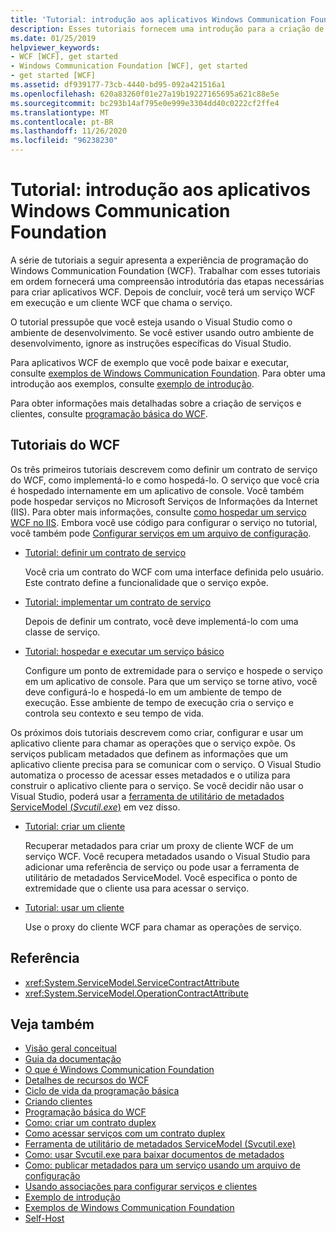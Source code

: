 ```yaml
---
title: 'Tutorial: introdução aos aplicativos Windows Communication Foundation'
description: Esses tutoriais fornecem uma introdução para a criação de aplicativos WCF.
ms.date: 01/25/2019
helpviewer_keywords:
- WCF [WCF], get started
- Windows Communication Foundation [WCF], get started
- get started [WCF]
ms.assetid: df939177-73cb-4440-bd95-092a421516a1
ms.openlocfilehash: 620a83260f01e27a19b19227165695a621c88e5e
ms.sourcegitcommit: bc293b14af795e0e999e3304dd40c0222cf2ffe4
ms.translationtype: MT
ms.contentlocale: pt-BR
ms.lasthandoff: 11/26/2020
ms.locfileid: "96238230"
---
```

# <a name="tutorial-get-started-with-windows-communication-foundation-applications"></a>Tutorial: introdução aos aplicativos Windows Communication Foundation

A série de tutoriais a seguir apresenta a experiência de programação do Windows Communication Foundation (WCF). Trabalhar com esses tutoriais em ordem fornecerá uma compreensão introdutória das etapas necessárias para criar aplicativos WCF. Depois de concluir, você terá um serviço WCF em execução e um cliente WCF que chama o serviço.

O tutorial pressupõe que você esteja usando o Visual Studio como o ambiente de desenvolvimento. Se você estiver usando outro ambiente de desenvolvimento, ignore as instruções específicas do Visual Studio.

Para aplicativos WCF de exemplo que você pode baixar e executar, consulte [exemplos de Windows Communication Foundation](samples/index.md). Para obter uma introdução aos exemplos, consulte [exemplo de introdução](samples/getting-started-sample.md).

Para obter informações mais detalhadas sobre a criação de serviços e clientes, consulte [programação básica do WCF](basic-wcf-programming.md).

## <a name="wcf-tutorials"></a>Tutoriais do WCF

Os três primeiros tutoriais descrevem como definir um contrato de serviço do WCF, como implementá-lo e como hospedá-lo. O serviço que você cria é hospedado internamente em um aplicativo de console. Você também pode hospedar serviços no Microsoft Serviços de Informações da Internet (IIS). Para obter mais informações, consulte [como hospedar um serviço WCF no IIS](feature-details/how-to-host-a-wcf-service-in-iis.md). Embora você use código para configurar o serviço no tutorial, você também pode [Configurar serviços em um arquivo de configuração](configuring-services-using-configuration-files.md).

- [Tutorial: definir um contrato de serviço](how-to-define-a-wcf-service-contract.md)

    Você cria um contrato do WCF com uma interface definida pelo usuário. Este contrato define a funcionalidade que o serviço expõe.

- [Tutorial: implementar um contrato de serviço](how-to-implement-a-wcf-contract.md)

    Depois de definir um contrato, você deve implementá-lo com uma classe de serviço.

- [Tutorial: hospedar e executar um serviço básico](how-to-host-and-run-a-basic-wcf-service.md)

    Configure um ponto de extremidade para o serviço e hospede o serviço em um aplicativo de console. Para que um serviço se torne ativo, você deve configurá-lo e hospedá-lo em um ambiente de tempo de execução. Esse ambiente de tempo de execução cria o serviço e controla seu contexto e seu tempo de vida.

Os próximos dois tutoriais descrevem como criar, configurar e usar um aplicativo cliente para chamar as operações que o serviço expõe. Os serviços publicam metadados que definem as informações que um aplicativo cliente precisa para se comunicar com o serviço. O Visual Studio automatiza o processo de acessar esses metadados e o utiliza para construir o aplicativo cliente para o serviço. Se você decidir não usar o Visual Studio, poderá usar a [ferramenta de utilitário de metadados ServiceModel (*Svcutil.exe*)](servicemodel-metadata-utility-tool-svcutil-exe.md) em vez disso.

- [Tutorial: criar um cliente](how-to-create-a-wcf-client.md)

    Recuperar metadados para criar um proxy de cliente WCF de um serviço WCF. Você recupera metadados usando o Visual Studio para adicionar uma referência de serviço ou pode usar a ferramenta de utilitário de metadados ServiceModel. Você especifica o ponto de extremidade que o cliente usa para acessar o serviço.

- [Tutorial: usar um cliente](how-to-use-a-wcf-client.md)

    Use o proxy do cliente WCF para chamar as operações de serviço.

## <a name="reference"></a>Referência

- <xref:System.ServiceModel.ServiceContractAttribute>
- <xref:System.ServiceModel.OperationContractAttribute>

## <a name="see-also"></a>Veja também

- [Visão geral conceitual](conceptual-overview.md)
- [Guia da documentação](guide-to-the-documentation.md)
- [O que é Windows Communication Foundation](whats-wcf.md)
- [Detalhes de recursos do WCF](feature-details/index.md)
- [Ciclo de vida da programação básica](basic-programming-lifecycle.md)
- [Criando clientes](building-clients.md)
- [Programação básica do WCF](basic-wcf-programming.md)
- [Como: criar um contrato duplex](feature-details/how-to-create-a-duplex-contract.md)
- [Como acessar serviços com um contrato duplex](feature-details/how-to-access-services-with-a-duplex-contract.md)
- [Ferramenta de utilitário de metadados ServiceModel (Svcutil.exe)](servicemodel-metadata-utility-tool-svcutil-exe.md)
- [Como: usar Svcutil.exe para baixar documentos de metadados](feature-details/how-to-use-svcutil-exe-to-download-metadata-documents.md)
- [Como: publicar metadados para um serviço usando um arquivo de configuração](feature-details/how-to-publish-metadata-for-a-service-using-a-configuration-file.md)
- [Usando associações para configurar serviços e clientes](using-bindings-to-configure-services-and-clients.md)
- [Exemplo de introdução](samples/getting-started-sample.md)
- [Exemplos de Windows Communication Foundation](samples/index.md)
- [Self-Host](samples/self-host.md)
